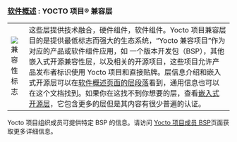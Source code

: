 ### [软件概述][1] : **YOCTO 项目® 兼容层**

|||
|--|----|
|![兼容性标志][2]  | 这些层提供技术融合，硬件组件，软件组件。Yocto 项目兼容层目的是提供最低标志而强大的生态系统，“Yocto 兼容项目”作为对应的产品或软件组件应用，如 一个版本开发包（BSP），其他嵌入式开源兼容性层，以及相关的开源项目，这些项目允许产品发布者标识使用 Yocto 项目和直接贴牌。层信息介绍和嵌入式开源层可以在[软件概述页面的层段落][3]看到，通用信息也可以在这个文档找到。如果你在这找不到你想要的层，查看[嵌入式开源层][4]，它包含更多的层但是其内容有很少普遍的认证。|

Yocto 项目组织成员可提供特定 BSP 的信息。请访问 [Yocto 项目成员 BSP][5]页面获取更多详细信息。 


[1]: https://github.com/guevaraya/Yocto_doc/blob/master/software-overview/software-overview.md
[2]: https://www.yoctoproject.org/wp-content/uploads/2018/03/Yocto-Badge-Update-Participant-2018.png
[3]: https://github.com/guevaraya/Yocto_doc/blob/master/software-overview/software-overview.md
[4]: http://layers.openembedded.org/
[5]: https://www.yoctoproject.org/software-overview/layers/bsps/?release=All&title
